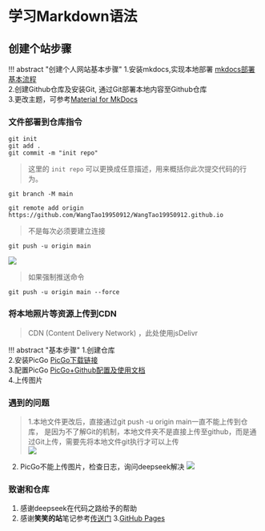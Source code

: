 # 学习Markdown语法


## 创建个站步骤
!!! abstract "创建个人网站基本步骤"
     1.安装mkdocs,实现本地部署 [mkdocs部署基本流程](https://www.mkdocs.org/getting-started/)  
     2.创建Github仓库及安装Git, 通过Git部署本地内容至Github仓库   
     3.更改主题，可参考[Material for MkDocs](https://squidfunk.github.io/mkdocs-material/)

### 文件部署到仓库指令
``` shell
git init  
git add .  
git commit -m "init repo"
```
> 这里的 `init repo` 可以更换成任意描述，用来概括你此次提交代码的行为。

```shell
git branch -M main
```
```shell
git remote add origin https://github.com/WangTao19950912/WangTao19950912.github.io

```
>不是每次必须要建立连接

 ```shell
 git push -u origin main
 ```
![](https://cdn.jsdelivr.net/gh/WangTao19950912/images_for_website-@latest/images/%E6%8D%95%E8%8E%B7.PNG)
>如果强制推送命令

```text
git push -u origin main --force
```
### 将本地照片等资源上传到CDN
>CDN (Content Delivery Network) ，此处使用jsDelivr

!!! abstract "基本步骤"
     1.创建仓库  
     2.安装PicGo [PicGo下载链接](https://github.com/Molunerfinn/PicGo/releases)  
     3.配置PicGo [PicGo+Github配置及使用文档](https://picgo.github.io/PicGo-Doc/zh/guide/config.html#github%E5%9B%BE%E5%BA%8A)  
     4.上传图片
### 遇到的问题
>1.本地文件更改后，直接通过git push -u origin main一直不能上传到仓库，
是因为不了解Git的机制，本地文件夹不是直接上传至github，而是通过Git上传，需要先将本地文件git执行才可以上传  
![](https://cdn.jsdelivr.net/gh/WangTao19950912/images_for_website-@latest/images/20250802121313645.png)  
2. PicGo不能上传图片，检查日志，询问deepseek解决
![](https://cdn.jsdelivr.net/gh/WangTao19950912/images_for_website-@latest/images/20250802122418037.png)

### 致谢和仓库
1. 感谢deepseek在代码之路给予的帮助
2. 感谢**笑笑的站**笔记参考[传送门](https://smilingwayne.github.io/me/Website/Step1/)
3.[GitHub Pages](https://www.github-zh.com/getting-started/github-pages)






 
